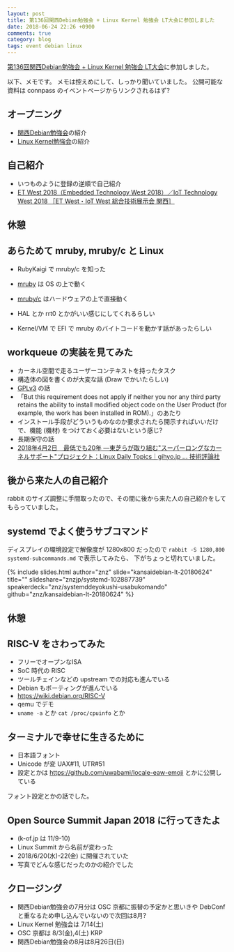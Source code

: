 ```yaml
---
layout: post
title: 第136回関西Debian勉強会 + Linux Kernel 勉強会 LT大会に参加しました
date: 2018-06-24 22:26 +0900
comments: true
category: blog
tags: event debian linux
---
```

[第136回関西Debian勉強会 + Linux Kernel 勉強会 LT大会](https://debianjp.connpass.com/event/90376/)に参加しました。

<!--more-->

以下、メモです。
メモは控えめにして、しっかり聞いていました。
公開可能な資料は connpass のイベントページからリンクされるはず?

## オープニング

- [関西Debian勉強会](https://wiki.debian.org/KansaiDebianMeeting)の紹介
- [Linux Kernel勉強会](https://linux-kernel.connpass.com/)の紹介

## 自己紹介

- いつものように登録の逆順で自己紹介
- [ET West 2018（Embedded Technology West 2018）／IoT Technology West 2018 ［ET West・IoT West 総合技術展示会 関西］](http://www.jasa.or.jp/etwest/)

## 休憩

## あらためて mruby, mruby/c と Linux

- RubyKaigi で mruby/c を知った
- [mruby](https://github.com/mruby/mruby) は OS の上で動く
- [mruby/c](https://github.com/mrubyc/mrubyc) はハードウェアの上で直接動く
- HAL とか rrt0 とかがいい感じにしてくれるらしい

- Kernel/VM で EFI で mruby のバイトコードを動かす話があったらしい

## workqueue の実装を見てみた

- カーネル空間で走るユーザーコンテキストを持ったタスク
- 構造体の図を書くのが大変な話 (Draw でかいたらしい)
- [GPLv3](https://www.gnu.org/licenses/gpl-3.0.html) の話
- 「But this requirement does not apply if neither you nor any third party retains the ability to install modified object code on the User Product (for example, the work has been installed in ROM).」のあたり
- インストール手段がどういうものなのか要求されたら開示すればいいだけで、機能 (機材) をつけておく必要はないという感じ?
- 長期保守の話
- [2018年4月2日　最低でも20年 ―東芝らが取り組む"スーパーロングなカーネルサポート"プロジェクト：Linux Daily Topics｜gihyo.jp … 技術評論社](http://gihyo.jp/admin/clip/01/linux_dt/201804/02)

## 後から来た人の自己紹介

rabbit のサイズ調整に手間取ったので、その間に後から来た人の自己紹介をしてもらっていました。

## systemd でよく使うサブコマンド

ディスプレイの環境設定で解像度が 1280x800 だったので `rabbit -S 1280,800 systemd-subcommands.md` で表示してみたら、
下がちょっと切れていました。

{% include slides.html author="znz" slide="kansaidebian-lt-20180624" title="" slideshare="znzjp/systemd-102887739" speakerdeck="znz/systemddeyokushi-usabukomando" github="znz/kansaidebian-lt-20180624" %}

## 休憩

## RISC-V をさわってみた

- フリーでオープンなISA
- SoC 時代の RISC
- ツールチェインなどの upstream での対応も進んでいる
- Debian もポーティングが進んでいる
- <https://wiki.debian.org/RISC-V>
- qemu でデモ
- `uname -a` とか `cat /proc/cpuinfo` とか

## ターミナルで幸せに生きるために

- 日本語フォント
- Unicode が変 UAX#11, UTR#51
- 設定とかは <https://github.com/uwabami/locale-eaw-emoji> とかに公開している

フォント設定とかの話でした。

## Open Source Summit Japan 2018 に行ってきたよ

- (k-of.jp は 11/9-10)
- Linux Summit から名前が変わった
- 2018/6/20(水)-22(金) に開催されていた
- 写真でどんな感じだったのかの紹介でした

## クロージング

- 関西Debian勉強会の7月分は OSC 京都に振替の予定かと思いきや DebConf と重なるため申し込んでいないので次回は8月?
- Linux Kernel 勉強会は 7/14(土)
- OSC 京都は 8/3(金),4(土) KRP
- 関西Debian勉強会の8月は8月26日(日)
